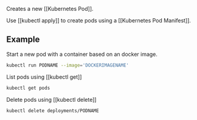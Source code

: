 Creates a new [[Kubernetes Pod]].

Use [[kubectl apply]] to create pods using a [[Kubernetes Pod Manifest]].

## Example

Start a new pod with a container based on an docker image.
```bash
kubectl run PODNAME --image='DOCKERIMAGENAME'
```

List pods using [[kubectl get]]
```bash
kubectl get pods
```

Delete pods using [[kubectl delete]]
```bash
kubectl delete deployments/PODNAME
```
